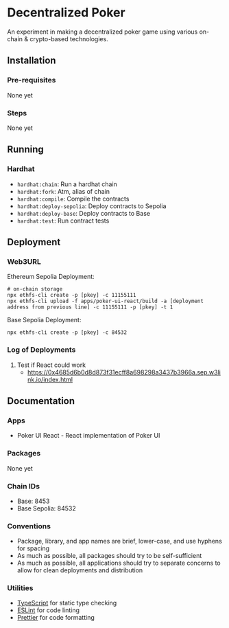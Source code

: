 # Decentralized Poker

An experiment in making a decentralized poker game using various on-chain & crypto-based technologies.

## Installation

### Pre-requisites

None yet

### Steps

None yet

## Running

### Hardhat

-   `hardhat:chain`: Run a hardhat chain
-   `hardhat:fork`: Atm, alias of chain
-   `hardhat:compile`: Compile the contracts
-   `hardhat:deploy-sepolia`: Deploy contracts to Sepolia
-   `hardhat:deploy-base`: Deploy contracts to Base
-   `hardhat:test`: Run contract tests

## Deployment

### Web3URL

Ethereum Sepolia Deployment:

```
# on-chain storage
npx ethfs-cli create -p [pkey] -c 11155111
npx ethfs-cli upload -f apps/poker-ui-react/build -a [deployment address from previous line] -c 11155111 -p [pkey] -t 1
```

Base Sepolia Deployment:

```
npx ethfs-cli create -p [pkey] -c 84532
```

### Log of Deployments

1. Test if React could work
    - https://0x4685d6b0d8d873f31ecff8a698298a3437b3966a.sep.w3link.io/index.html

## Documentation

### Apps

- Poker UI React - React implementation of Poker UI

### Packages

None yet

### Chain IDs

- Base: 8453
- Base Sepolia: 84532

### Conventions

-   Package, library, and app names are brief, lower-case, and use hyphens for spacing
-   As much as possible, all packages should try to be self-sufficient
-   As much as possible, all applications should try to separate concerns to allow for clean deployments and distribution

### Utilities

-   [TypeScript](https://www.typescriptlang.org/) for static type checking
-   [ESLint](https://eslint.org/) for code linting
-   [Prettier](https://prettier.io) for code formatting
